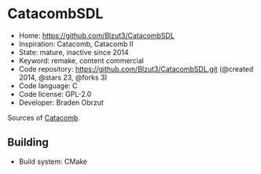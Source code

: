 # CatacombSDL

- Home: https://github.com/Blzut3/CatacombSDL
- Inspiration: Catacomb, Catacomb II
- State: mature, inactive since 2014
- Keyword: remake, content commercial
- Code repository: https://github.com/Blzut3/CatacombSDL.git (@created 2014, @stars 23, @forks 3)
- Code language: C
- Code license: GPL-2.0
- Developer: Braden Obrzut

Sources of [Catacomb](https://github.com/CatacombGames/TheCatacomb).

## Building

- Build system: CMake
